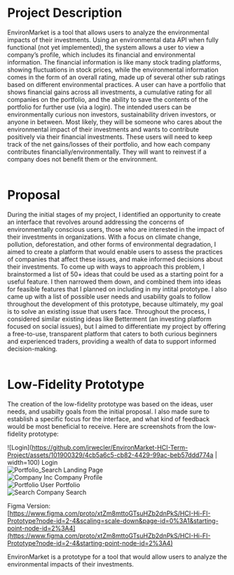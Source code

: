 # Project Description
EnvironMarket is a tool that allows users to analyze the environmental impacts of their investments. Using an environmental data API when fully functional (not yet implemented), the system allows a user to view a company’s profile, which includes its financial and environmental information. The financial information is like many stock trading platforms, showing fluctuations in  stock prices, while the environmental information comes in the form of an overall rating, made up of several other sub ratings based on different environmental practices. A user can have a portfolio that shows financial gains across all investments, a cumulative rating for all companies on the portfolio, and the ability to save the contents of the portfolio for further use (via a login). The intended users can be environmentally curious non investors, sustainability driven investors, or anyone in between. Most likely, they will be someone who cares about the environmental impact of their investments and wants to contribute positively via their financial investments. These users will need to keep track of the net gains/losses of their portfolio, and how each company contributes financially/environmentally. They will want to reinvest if a company does not benefit them or the environment. <br/><br/>



# Proposal
During the initial stages of my project, I identified an opportunity to create an interface that revolves around addressing the concerns of environmentally conscious users, those who are interested in the impact of their investments in organizations. With a focus on climate change, pollution, deforestation, and other forms of environmental degradation, I aimed to create a platform that would enable users to assess the practices of companies that affect these issues, and make informed decisions about their investments. To come up with ways to approach this problem, I brainstormed a list of 50+ ideas that could be used as a starting point for a useful feature. I then narrowed them down, and combined them into ideas for feasible features that I planned on including in my intital prototype. I also came up with a list of possible user needs and usability goals to follow throughout the development of this prototype, because ultimately, my goal is to solve an existing issue that users face. Throughout the process, I considered similar existing ideas like Betterment (an investing platform focused on social issues), but I aimed to differentiate my project by offering a free-to-use, transparent platform that caters to both curious beginners and experienced traders, providing a wealth of data to support informed decision-making. <br/><br/>

# Low-Fidelity Prototype
The creation of the low-fidelity prototype was based on the ideas, user needs, and usabilty goals from the initial proposal. I also made sure to establish a specific focus for the interface, and what kind of feedback would be most beneficial to receive. Here are screenshots from the low-fidelity prototype: <br/>

![Login](https://github.com/jrwecler/EnvironMarket-HCI-Term-Project/assets/101900329/4cb5a6c5-cb82-4429-99ac-beb57ddd774a | width=100)
Login <br/>
![Portfolio_Search](https://github.com/jrwecler/EnvironMarket-HCI-Term-Project/assets/101900329/d38b2744-4102-4cba-9c5b-08602ccd7aaa)
Landing Page <br/>
![Company Inc](https://github.com/jrwecler/EnvironMarket-HCI-Term-Project/assets/101900329/dd1c2797-d301-4d44-b530-b8ea885a3cec)
Company Profile <br/>
![Portfolio](https://github.com/jrwecler/EnvironMarket-HCI-Term-Project/assets/101900329/ae2d96fd-f059-48c2-8b14-292614ee1910)
User Portfolio <br/>
![Search](https://github.com/jrwecler/EnvironMarket-HCI-Term-Project/assets/101900329/9e3f2f60-da8c-4ba1-9d04-b4b5c96fe365)
Company Search <br/>


Figma Version: [https://www.figma.com/proto/xtZm8mttoGTsuHZb2dnPkS/HCI-Hi-FI-Prototype?node-id=2-4&scaling=scale-down&page-id=0%3A1&starting-point-node-id=2%3A4](https://www.figma.com/proto/xtZm8mttoGTsuHZb2dnPkS/HCI-Hi-FI-Prototype?node-id=2-4&starting-point-node-id=2%3A4)

EnvironMarket is a prototype for a tool that would allow users to analyze the environmental impacts of their investments.
